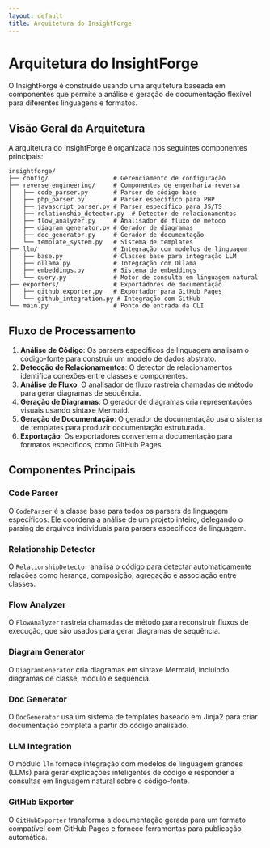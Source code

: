 ```yaml
---
layout: default
title: Arquitetura do InsightForge
---
```


# Arquitetura do InsightForge

O InsightForge é construído usando uma arquitetura baseada em componentes que permite a análise e geração de documentação flexível para diferentes linguagens e formatos.

## Visão Geral da Arquitetura

A arquitetura do InsightForge é organizada nos seguintes componentes principais:

```
insightforge/
├── config/                  # Gerenciamento de configuração
├── reverse_engineering/     # Componentes de engenharia reversa
│   ├── code_parser.py       # Parser de código base
│   ├── php_parser.py        # Parser específico para PHP
│   ├── javascript_parser.py # Parser específico para JS/TS
│   ├── relationship_detector.py  # Detector de relacionamentos
│   ├── flow_analyzer.py     # Analisador de fluxo de método
│   ├── diagram_generator.py # Gerador de diagramas
│   ├── doc_generator.py     # Gerador de documentação
│   └── template_system.py   # Sistema de templates
├── llm/                     # Integração com modelos de linguagem
│   ├── base.py              # Classes base para integração LLM
│   ├── ollama.py            # Integração com Ollama
│   ├── embeddings.py        # Sistema de embeddings
│   └── query.py             # Motor de consulta em linguagem natural
├── exporters/               # Exportadores de documentação
│   ├── github_exporter.py   # Exportador para GitHub Pages
│   └── github_integration.py # Integração com GitHub
└── main.py                  # Ponto de entrada da CLI
```

## Fluxo de Processamento

1. **Análise de Código**: Os parsers específicos de linguagem analisam o código-fonte para construir um modelo de dados abstrato.
2. **Detecção de Relacionamentos**: O detector de relacionamentos identifica conexões entre classes e componentes.
3. **Análise de Fluxo**: O analisador de fluxo rastreia chamadas de método para gerar diagramas de sequência.
4. **Geração de Diagramas**: O gerador de diagramas cria representações visuais usando sintaxe Mermaid.
5. **Geração de Documentação**: O gerador de documentação usa o sistema de templates para produzir documentação estruturada.
6. **Exportação**: Os exportadores convertem a documentação para formatos específicos, como GitHub Pages.

## Componentes Principais

### Code Parser

O `CodeParser` é a classe base para todos os parsers de linguagem específicos. Ele coordena a análise de um projeto inteiro, delegando o parsing de arquivos individuais para parsers específicos de linguagem.

### Relationship Detector

O `RelationshipDetector` analisa o código para detectar automaticamente relações como herança, composição, agregação e associação entre classes.

### Flow Analyzer

O `FlowAnalyzer` rastreia chamadas de método para reconstruir fluxos de execução, que são usados para gerar diagramas de sequência.

### Diagram Generator

O `DiagramGenerator` cria diagramas em sintaxe Mermaid, incluindo diagramas de classe, módulo e sequência.

### Doc Generator

O `DocGenerator` usa um sistema de templates baseado em Jinja2 para criar documentação completa a partir do código analisado.

### LLM Integration

O módulo `llm` fornece integração com modelos de linguagem grandes (LLMs) para gerar explicações inteligentes de código e responder a consultas em linguagem natural sobre o código-fonte.

### GitHub Exporter

O `GitHubExporter` transforma a documentação gerada para um formato compatível com GitHub Pages e fornece ferramentas para publicação automática.
